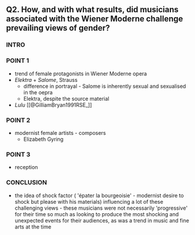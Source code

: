 ## Q2. How, and with what results, did musicians associated with the Wiener Moderne challenge prevailing views of gender?

### INTRO

### POINT 1  
- trend of female protagonists in Wiener Moderne opera
- *Elektra* + *Salome*, Strauss
	- difference in portrayal - Salome is inherently sexual and sexualised in the oepra
	- Elektra, despite the source material
- *Lulu*
[[@GilliamBryan1991RSE_]]

### POINT 2
- modernist female artists - composers
	- Elizabeth Gyring

### POINT 3
- reception

### CONCLUSION
- the idea of shock factor ( 'épater la bourgeoisie' - modernist desire to shock but please with his materials) influencing a lot of these challenging views - these musicians were not necessarily 'progressive' for their time so much as looking to produce the most shocking and unexpected events for their audiences, as was a trend in music and fine arts at the time

